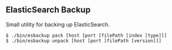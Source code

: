 ElasticSearch Backup
-------------------------------------

Small utility for backing up ElasticSearch.

```
$ ./bin/esbackup pack [host [port [filePath [index [type]]]
$ ./bin/esbackup unpack [host [port [filePath [version]]]
```
